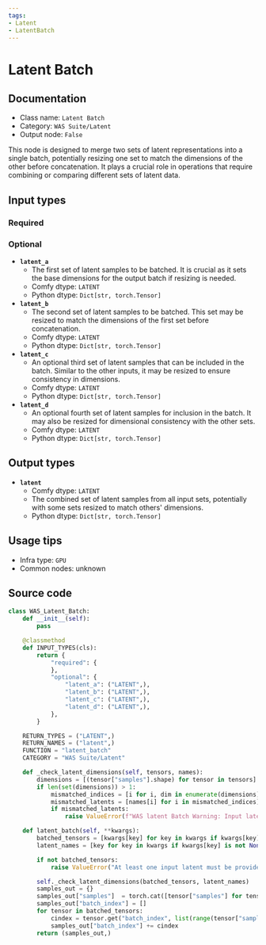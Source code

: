 ```yaml
---
tags:
- Latent
- LatentBatch
---
```


# Latent Batch
## Documentation
- Class name: `Latent Batch`
- Category: `WAS Suite/Latent`
- Output node: `False`

This node is designed to merge two sets of latent representations into a single batch, potentially resizing one set to match the dimensions of the other before concatenation. It plays a crucial role in operations that require combining or comparing different sets of latent data.
## Input types
### Required
### Optional
- **`latent_a`**
    - The first set of latent samples to be batched. It is crucial as it sets the base dimensions for the output batch if resizing is needed.
    - Comfy dtype: `LATENT`
    - Python dtype: `Dict[str, torch.Tensor]`
- **`latent_b`**
    - The second set of latent samples to be batched. This set may be resized to match the dimensions of the first set before concatenation.
    - Comfy dtype: `LATENT`
    - Python dtype: `Dict[str, torch.Tensor]`
- **`latent_c`**
    - An optional third set of latent samples that can be included in the batch. Similar to the other inputs, it may be resized to ensure consistency in dimensions.
    - Comfy dtype: `LATENT`
    - Python dtype: `Dict[str, torch.Tensor]`
- **`latent_d`**
    - An optional fourth set of latent samples for inclusion in the batch. It may also be resized for dimensional consistency with the other sets.
    - Comfy dtype: `LATENT`
    - Python dtype: `Dict[str, torch.Tensor]`
## Output types
- **`latent`**
    - Comfy dtype: `LATENT`
    - The combined set of latent samples from all input sets, potentially with some sets resized to match others' dimensions.
    - Python dtype: `Dict[str, torch.Tensor]`
## Usage tips
- Infra type: `GPU`
- Common nodes: unknown


## Source code
```python
class WAS_Latent_Batch:
    def __init__(self):
        pass

    @classmethod
    def INPUT_TYPES(cls):
        return {
            "required": {
            },
            "optional": {
                "latent_a": ("LATENT",),
                "latent_b": ("LATENT",),
                "latent_c": ("LATENT",),
                "latent_d": ("LATENT",),
            },
        }

    RETURN_TYPES = ("LATENT",)
    RETURN_NAMES = ("latent",)
    FUNCTION = "latent_batch"
    CATEGORY = "WAS Suite/Latent"

    def _check_latent_dimensions(self, tensors, names):
        dimensions = [(tensor["samples"].shape) for tensor in tensors]
        if len(set(dimensions)) > 1:
            mismatched_indices = [i for i, dim in enumerate(dimensions) if dim[1] != dimensions[0][1]]
            mismatched_latents = [names[i] for i in mismatched_indices]
            if mismatched_latents:
                raise ValueError(f"WAS latent Batch Warning: Input latent dimensions do not match for latents: {mismatched_latents}")

    def latent_batch(self, **kwargs):
        batched_tensors = [kwargs[key] for key in kwargs if kwargs[key] is not None]
        latent_names = [key for key in kwargs if kwargs[key] is not None]

        if not batched_tensors:
            raise ValueError("At least one input latent must be provided.")

        self._check_latent_dimensions(batched_tensors, latent_names)
        samples_out = {}
        samples_out["samples"]  = torch.cat([tensor["samples"] for tensor in batched_tensors], dim=0)
        samples_out["batch_index"] = []
        for tensor in batched_tensors:
            cindex = tensor.get("batch_index", list(range(tensor["samples"].shape[0])))
            samples_out["batch_index"] += cindex
        return (samples_out,)

```
